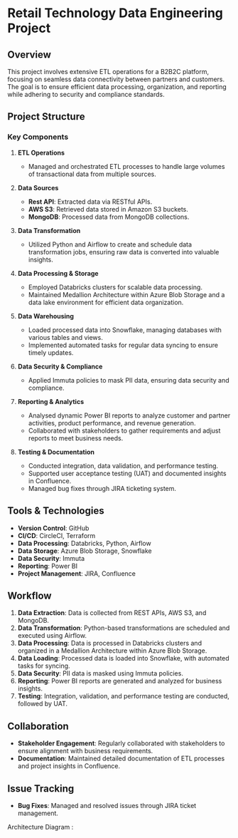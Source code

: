 # Retail Technology Data Engineering Project

## Overview

This project involves extensive ETL operations for a B2B2C platform, focusing on seamless data connectivity between partners and customers. The goal is to ensure efficient data processing, organization, and reporting while adhering to security and compliance standards.

## Project Structure

### Key Components

1. **ETL Operations**
   - Managed and orchestrated ETL processes to handle large volumes of transactional data from multiple sources.

2. **Data Sources**
   - **Rest API**: Extracted data via RESTful APIs.
   - **AWS S3**: Retrieved data stored in Amazon S3 buckets.
   - **MongoDB**: Processed data from MongoDB collections.

3. **Data Transformation**
   - Utilized Python and Airflow to create and schedule data transformation jobs, ensuring raw data is converted into valuable insights.

4. **Data Processing & Storage**
   - Employed Databricks clusters for scalable data processing.
   - Maintained Medallion Architecture within Azure Blob Storage and a data lake environment for efficient data organization.

5. **Data Warehousing**
   - Loaded processed data into Snowflake, managing databases with various tables and views.
   - Implemented automated tasks for regular data syncing to ensure timely updates.

6. **Data Security & Compliance**
   - Applied Immuta policies to mask PII data, ensuring data security and compliance.

7. **Reporting & Analytics**
   - Analysed dynamic Power BI reports to analyze customer and partner activities, product performance, and revenue generation.
   - Collaborated with stakeholders to gather requirements and adjust reports to meet business needs.

8. **Testing & Documentation**
   - Conducted integration, data validation, and performance testing.
   - Supported user acceptance testing (UAT) and documented insights in Confluence.
   - Managed bug fixes through JIRA ticketing system.

## Tools & Technologies

- **Version Control**: GitHub
- **CI/CD**: CircleCI, Terraform
- **Data Processing**: Databricks, Python, Airflow
- **Data Storage**: Azure Blob Storage, Snowflake
- **Data Security**: Immuta
- **Reporting**: Power BI
- **Project Management**: JIRA, Confluence

## Workflow

1. **Data Extraction**: Data is collected from REST APIs, AWS S3, and MongoDB.
2. **Data Transformation**: Python-based transformations are scheduled and executed using Airflow.
3. **Data Processing**: Data is processed in Databricks clusters and organized in a Medallion Architecture within Azure Blob Storage.
4. **Data Loading**: Processed data is loaded into Snowflake, with automated tasks for syncing.
5. **Data Security**: PII data is masked using Immuta policies.
6. **Reporting**: Power BI reports are generated and analyzed for business insights.
7. **Testing**: Integration, validation, and performance testing are conducted, followed by UAT.

## Collaboration

- **Stakeholder Engagement**: Regularly collaborated with stakeholders to ensure alignment with business requirements.
- **Documentation**: Maintained detailed documentation of ETL processes and project insights in Confluence.

## Issue Tracking

- **Bug Fixes**: Managed and resolved issues through JIRA ticket management.

Architecture Diagram : 
